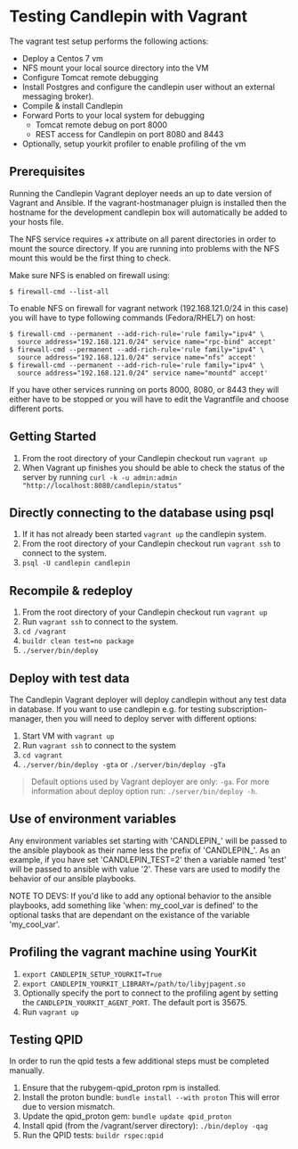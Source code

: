 # Testing Candlepin with Vagrant
The vagrant test setup performs the following actions:
* Deploy a Centos 7 vm
* NFS mount your local source directory into the VM
* Configure Tomcat remote debugging
* Install Postgres and configure the candlepin user
  without an external messaging broker).
* Compile & install Candlepin
* Forward Ports to your local system for debugging
  * Tomcat remote debug on port 8000
  * REST access for Candlepin on port 8080 and 8443
* Optionally, setup yourkit profiler to enable profiling of the vm

## Prerequisites
Running the Candlepin Vagrant deployer needs an up to date version of Vagrant
and Ansible. If the vagrant-hostmanager pluign is installed then the hostname
for the development candlepin box will automatically be added to your hosts file.

The NFS service requires +x attribute on all parent directories in order to mount
the source directory. If you are running into problems with the NFS mount this would
be the first thing to check.  

Make sure NFS is enabled on firewall using:

    $ firewall-cmd --list-all

To enable NFS on firewall for vagrant network (192.168.121.0/24 in this case) you will
have to type following commands (Fedora/RHEL7) on host:

    $ firewall-cmd --permanent --add-rich-rule='rule family="ipv4" \
      source address="192.168.121.0/24" service name="rpc-bind" accept'
    $ firewall-cmd --permanent --add-rich-rule='rule family="ipv4" \
      source address="192.168.121.0/24" service name="nfs" accept'
    $ firewall-cmd --permanent --add-rich-rule='rule family="ipv4" \
      source address="192.168.121.0/24" service name="mountd" accept'

If you have other services running on ports 8000, 8080, or 8443 they will either have
to be stopped or you will have to edit the Vagrantfile and choose different ports.

## Getting Started
1. From the root directory of your Candlepin checkout run `vagrant up`
1. When Vagrant up finishes you should be able to check the status of the server
   by running `curl -k -u admin:admin "http://localhost:8080/candlepin/status"`

## Directly connecting to the database using psql
1. If it has not already been started `vagrant up` the candlepin system.
1. From the root directory of your Candlepin checkout run `vagrant ssh` to connect to the system.
1. `psql -U candlepin candlepin`

## Recompile & redeploy
1. From the root directory of your Candlepin checkout run `vagrant up`
1. Run `vagrant ssh` to connect to the system.
1. `cd /vagrant`
1. `buildr clean test=no package`
1. `./server/bin/deploy`

## Deploy with test data
The Candlepin Vagrant deployer will deploy candlepin without any test data in database.
If you want to use candlepin e.g. for testing subscription-manager, then you
will need to deploy server with different options:

1. Start VM with `vagrant up`
1. Run `vagrant ssh`  to connect to the system
1. `cd vagrant`
1. `./server/bin/deploy -gta` or `./server/bin/deploy -gTa`

> Default options used by Vagrant deployer are only: `-ga`. For more
  information about deploy option run: `./server/bin/deploy -h`.

## Use of environment variables
Any environment variables set starting with 'CANDLEPIN_' will be  passed to
the ansible playbook as their name less the prefix of 'CANDLEPIN_'.
As an example, if you have set 'CANDLEPIN_TEST=2' then a variable named 'test'
will be passed to ansible with value '2'. These vars are used to modify the
behavior of our ansible playbooks.

NOTE TO DEVS: If you'd like to add any optional behavior to the ansible
playbooks, add something like 'when: my_cool_var is defined' to the optional
tasks that are dependant on the existance of the variable 'my_cool_var'.

## Profiling the vagrant machine using YourKit
1. `export CANDLEPIN_SETUP_YOURKIT=True`
1. `export CANDLEPIN_YOURKIT_LIBRARY=/path/to/libyjpagent.so`
1. Optionally specify the port to connect to the profiling agent by setting the `CANDLEPIN_YOURKIT_AGENT_PORT`.
   The default port is 35675.
1. Run `vagrant up`

## Testing QPID
In order to run the qpid tests a few additional steps must be completed manually.
1. Ensure that the rubygem-qpid_proton rpm is installed.
1. Install the proton bundle: `bundle install --with proton` This will error due to version mismatch.  
1. Update the qpid_proton gem: `bundle update qpid_proton` 
1. Install qpid (from the /vagrant/server directory): `./bin/deploy -qag`
1. Run the QPID tests: `buildr rspec:qpid` 

